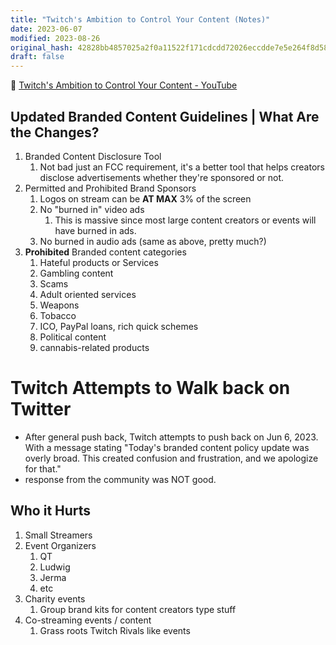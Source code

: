 ```yaml
---
title: "Twitch's Ambition to Control Your Content (Notes)"
date: 2023-06-07
modified: 2023-08-26
original_hash: 42828bb4857025a2f0a11522f171cdcdd72026eccdde7e5e264f8d58eaa453eb
draft: false
---
```


📰 [Twitch's Ambition to Control Your Content - YouTube](https://www.youtube.com/watch?v=sOfmWFr_sm4)


## Updated Branded Content Guidelines | What Are the Changes?

1. Branded Content Disclosure Tool
	1. Not bad just an FCC requirement, it's a better tool that helps creators disclose advertisements whether they're sponsored or not.
2. Permitted and Prohibited Brand Sponsors
	1. Logos on stream can be **AT MAX** 3% of the screen
	2. No "burned in" video ads
		1. This is massive since most large content creators or events will have burned in ads.
	3. No burned in audio ads (same as above, pretty much?)
3. **Prohibited** Branded content categories
	1. Hateful products or Services
	2. Gambling content
	3. Scams
	4. Adult oriented services
	5. Weapons
	6. Tobacco
	7. ICO, PayPal loans, rich quick schemes
	8. Political content
	9. cannabis-related products


# Twitch Attempts to Walk back on Twitter

- After general push back, Twitch attempts to push back on Jun 6, 2023. With a message stating "Today's branded content policy update was overly broad. This created confusion and frustration, and we apologize for that."
- response from the community was NOT good.


## Who it Hurts

1. Small Streamers
2. Event Organizers
	1. QT
	2. Ludwig
	3. Jerma
	4. etc
3. Charity events
	1. Group brand kits for content creators type stuff
4. Co-streaming events / content
	1. Grass roots Twitch Rivals like events
